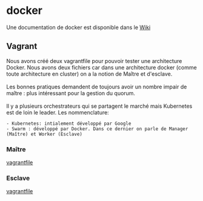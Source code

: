 <h1>docker</h1>

Une documentation de docker est disponible dans le <a href='https://github.com/lekpamartin/docker/wiki'>Wiki</a>

<h2>Vagrant</h2>
Nous avons créé deux vagrantfile pour pouvoir tester une architecture Docker. Nous avons deux fichiers car dans une architecture docker (comme toute architecture en cluster) on a la notion de Maître et d'esclave. 
<br><br>
Les bonnes pratiques demandent de toujours avoir un nombre impair de maître : plus intéressant pour la gestion du quorum. 
<br><br>
Il y a plusieurs orchestrateurs qui se partagent le marché mais Kubernetes est de loin le leader. Les nommenclature:
<pre><code>- Kubernetes: intialement développé par Google
- Swarm : développé par Docker. Dans ce dernier on parle de Manager (Maître) et Worker (Esclave)
</code></pre>


<h3>Maître </h3>

<a href='https://github.com/lekpamartin/vagrant/tree/master/vagrantfile/VirtualBox/centos7_docker_master'>vagrantfile</a>

<h3>Esclave </h3>

<a href='https://github.com/lekpamartin/vagrant/tree/master/vagrantfile/VirtualBox/centos7_docker_slave'>vagrantfile</a>
